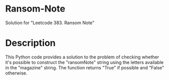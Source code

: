 # Ransom-Note
Solution for "Leetcode 383. Ransom Note"

# Description

This Python code provides a solution to the problem of checking whether it's possible to construct the "ransomNote" string using the letters available in the "magazine" string. The function returns "True" if possible and "False" otherwise.
